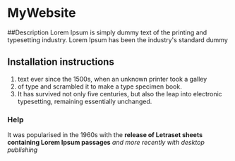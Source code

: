 # MyWebsite
##Description
Lorem Ipsum is simply dummy text of the printing and typesetting industry. Lorem Ipsum has been the industry's standard dummy
## Installation instructions
1. text ever since the 1500s, when an unknown printer took a galley
2. of type and scrambled it to make a type specimen book.
3.  It has survived not only five centuries, but also the leap into electronic typesetting, remaining essentially unchanged.

### Help
It was popularised in the 1960s with the **release of Letraset sheets containing Lorem Ipsum passages**
*and more recently with desktop publishing*

